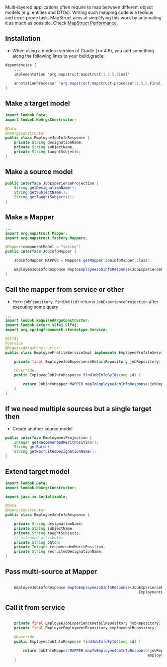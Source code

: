 Multi-layered applications often require to map between different object models (e.g. entities and DTOs). Writing such mapping code is a tedious and error-prone task. MapStruct aims at simplifying this work by automating it as much as possible. Check [MapStruct Performance](https://www.baeldung.com/java-performance-mapping-frameworks#1averagetime)

## Installation
- When using a modern version of Gradle (>= 4.6), you add something along the following lines to your build.gradle:

```java
dependencies {
    ...
    implementation 'org.mapstruct:mapstruct:1.5.5.Final'
 
    annotationProcessor 'org.mapstruct:mapstruct-processor:1.5.5.Final'
}
```

## Make a target model

```java
import lombok.Data;
import lombok.NoArgsConstructor;

@Data
@NoArgsConstructor
public class EmployeeJobInfoResponse {
    private String designationName;
    private String subjectName;
    private String taughtSubjects;
}
```

## Make a source model
```java
public interface JobExperienceProjection {
    String getDesignationName();
    String getSubjectName();
    String getTaughtSubjects();
}
```

## Make a Mapper
```java
...
import org.mapstruct.Mapper;
import org.mapstruct.factory.Mappers;

@Mapper(componentModel = "spring")
public interface JobInfoMapper {

    JobInfoMapper MAPPER = Mappers.getMapper(JobInfoMapper.class);

    EmployeeJobInfoResponse mapToEmployeeJobInfoResponse(JobExperienceProjection experienceProjection);
}
```

## Call the mapper from service or other
- Here `jobRepository.findJob(id)` returns `JobExperienceProjection` after executing some query

```java
...
import lombok.RequiredArgsConstructor;
import lombok.extern.slf4j.Slf4j;
import org.springframework.stereotype.Service;

@Slf4j
@Service
@RequiredArgsConstructor
public class EmployeeProfileServiceImpl implements EmployeeProfileService {

    private final EmployeeJobExperienceDetailRepository jobRepository;

    @Override
    public EmployeeJobInfoResponse findJobInfoById(Long id) {

        return JobInfoMapper.MAPPER.mapToEmployeeJobInfoResponse(jobRepository.findJobById(id));
    }
}
```

## If we need multiple sources but a single target then 
- Create another source model

```java
public interface EmploymentProjection {
    Integer getRecommendedMeritPosition();
    String getBatch();
    String getRecruitedDesignationName();
}
```
## Extend target model

```java
import lombok.Data;
import lombok.NoArgsConstructor;

import java.io.Serializable;

@Data
@NoArgsConstructor
public class EmployeeJobInfoResponse {

    private String designationName;
    private String subjectName;
    private String taughtSubjects;
    // extended attributes
    private String batch;
    private Integer recommendedMeritPosition;
    private String recruitedDesignationName;
}
```

## Pass multi-source at Mapper

```java

    EmployeeJobInfoResponse mapToEmployeeJobInfoResponse(JobExperienceProjection experienceProjection,
                                                            EmploymentProjection employmentProjection);

```

## Call it from service

```java

    private final EmployeeJobExperienceDetailRepository jobRepository;
    private final EmployeeEmploymentRepository employmentRepository;

    @Override
    public EmployeeJobInfoResponse findJobInfoById(Long id) {

        return JobInfoMapper.MAPPER.mapToEmployeeJobInfoResponse(jobRepository.findJobById(id),
                                                                employmentRepository.findEmploymentById(id));
    }

```
